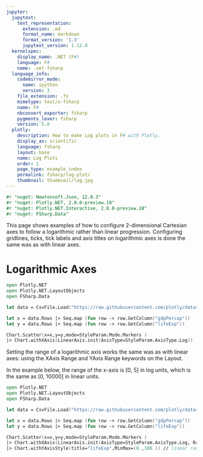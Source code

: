 ```yaml
---
jupyter:
  jupytext:
    text_representation:
      extension: .md
      format_name: markdown
      format_version: '1.3'
      jupytext_version: 1.12.0
  kernelspec:
    display_name: .NET (F#)
    language: F#
    name: .net-fsharp
  language_info:
    codemirror_mode:
      name: ipython
      version: 3
    file_extension: .fs
    mimetype: text/x-fsharp
    name: F#
    nbconvert_exporter: fsharp
    pygments_lexer: fsharp
    version: 5.0
  plotly:
    description: How to make Log plots in F# with Plotly.
    display_as: scientific
    language: fsharp
    layout: base
    name: Log Plots
    order: 1
    page_type: example_index
    permalink: fsharp/log-plot/
    thumbnail: thumbnail/log.jpg
---
```


```fsharp dotnet_interactive={"language": "fsharp"}
#r "nuget: Newtonsoft.Json, 12.0.3"
#r "nuget: Plotly.NET, 2.0.0-preview.10"
#r "nuget: Plotly.NET.Interactive, 2.0.0-preview.10"
#r "nuget: FSharp.Data"
```

This page shows examples of how to configure 2-dimensional Cartesian axes to follow a logarithmic rather than linear progression. Configuring gridlines, ticks, tick labels and axis titles on logarithmic axes is done the same was as with linear axes.


# Logarithmic Axes

```fsharp dotnet_interactive={"language": "fsharp"}
open Plotly.NET
open Plotly.NET.LayoutObjects
open FSharp.Data

let data = CsvFile.Load("https://raw.githubusercontent.com/plotly/datasets/master/gapminder2007.csv")

let x = data.Rows |> Seq.map (fun row -> row.GetColumn("gdpPercap"))
let y = data.Rows |> Seq.map (fun row -> row.GetColumn("lifeExp"))

Chart.Scatter(x=x,y=y,mode=StyleParam.Mode.Markers )
|> Chart.withXAxis(LinearAxis.init(AxisType=StyleParam.AxisType.Log))
```

Setting the range of a logarithmic axis works the same was as with linear axes: using the XAxis Range and YAxis Range keywords on the Layout. 

In the example below, the range of the x-axis is [0, 5] in log units, which is the same as [0, 10000] in linear units.

```fsharp dotnet_interactive={"language": "fsharp"}
open Plotly.NET
open Plotly.NET.LayoutObjects
open FSharp.Data

let data = CsvFile.Load("https://raw.githubusercontent.com/plotly/datasets/master/gapminder2007.csv")

let x = data.Rows |> Seq.map (fun row -> row.GetColumn("gdpPercap"))
let y = data.Rows |> Seq.map (fun row -> row.GetColumn("lifeExp"))

Chart.Scatter(x=x,y=y,mode=StyleParam.Mode.Markers )
|> Chart.withXAxis(LinearAxis.init(AxisType=StyleParam.AxisType.Log, Range=StyleParam.Range.MinMax(0.,5.))) // log range: 10^0=1, 10^5=100000
|> Chart.withYAxisStyle(title="lifeExp",MinMax=(0.,100.)) // linear range
```

